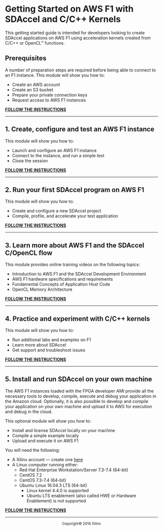 # Getting Started on AWS F1 with SDAccel and C/C++ Kernels

This getting started guide is intended for developers looking to create SDAccel applications on AWS F1 using acceleration kernels created from C/C++ or OpenCL™ functions.

## Prerequisites
A number of preparation steps are required before being able to connect to an F1 instance. This module will show you how to:
- Create an AWS account
- Create an S3 bucket
- Prepare your private connection keys
- Request access to AWS F1 instances

[**FOLLOW THE INSTRUCTIONS**](../PREREQUISITES/README.md)

<hr/>

## 1. Create, configure and test an AWS F1 instance
This module will show you how to:
- Launch and configure an AWS F1 instance
- Connect to the instance, and run a simple test
- Close the session

[**FOLLOW THE INSTRUCTIONS**](STEP1.md)

<hr/>

## 2. Run your first SDAccel program on AWS F1
This module will show you how to:
- Create and configure a new SDAccel project
- Compile, profile, and accelerate your test application

[**FOLLOW THE INSTRUCTIONS**](STEP2.md)

<hr/>

## 3. Learn more about AWS F1 and the SDAccel C/OpenCL flow
This module provides online training videos on the following topics:
- Introduction to AWS F1 and the SDAccel Development Environment
- AWS F1 hardware specifications and requirements
- Fundamental Concepts of Application Host Code
- OpenCL Memory Architecture

[**FOLLOW THE INSTRUCTIONS**](STEP3.md)

<hr/>

## 4. Practice and experiment with C/C++ kernels
This module will show you how to:
- Run additional labs and examples on F1
- Learn more about SDAccel
- Get support and troubleshoot issues

[**FOLLOW THE INSTRUCTIONS**](STEP4.md)

<hr/>

## 5. Install and run SDAccel on your own machine
The AWS F1 instances loaded with the FPGA developer AMI provide all the necessary tools to develop, compile, execute and debug your application in the Amazon cloud. Optionally, it is also possible to develop and compile your application on your own machine and upload it to AWS for execution and debug in the cloud.

This optional module will show you how to:
- Install and license SDAccel locally on your machine
- Compile a simple example locally
- Upload and execute it on AWS F1

You will need the following:
- A Xilinx account — create one [here](https://www.xilinx.com/registration/create-account.html)
- A Linux computer running either:
  - Red Hat Enterprise Workstation/Server 7.3-7.4 (64-bit)
  - CentOS 7.2
  - CentOS 7.3-7.4 (64-bit)
  - Ubuntu Linux 16.04.3 LTS (64-bit)
    - Linux kernel 4.4.0 is supported
    - Ubuntu LTS enablement (also called HWE or Hardware Enablement) is _not_ supported

[**FOLLOW THE INSTRUCTIONS**](STEP5.md)
<br>
<hr/>
<p align="center"><sup>Copyright&copy; 2018 Xilinx</sup></p>
